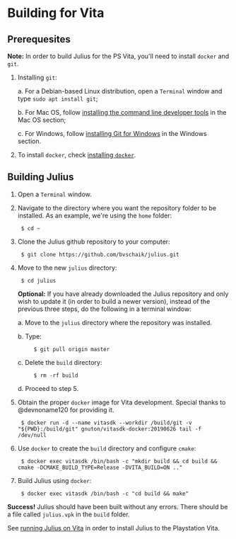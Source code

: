 # Building for Vita

## Prerequesites

**Note:** In order to build Julius for the PS Vita, you'll need to install `docker` and `git`.

1. Installing `git`:

    a. For a Debian-based Linux distribution, open a `Terminal` window and type `sudo apt install git`;

    b. For Mac OS, follow [installing the command line developer tools](building_macos.md#installing-the-command-line-developer-tools) in the Mac OS section;

    c. For Windows, follow [installing Git for Windows](building_windows.md#installing-git-for-windows-optional) in the Windows section.

2. To install `docker`, check [installing `docker`](installing_docker.md).


## Building Julius

1. Open a `Terminal` window.

2. Navigate to the directory where you want the repository folder to be installed. As an example, we're using the `home` folder:

        $ cd ~

3. Clone the Julius github repository to your computer:

        $ git clone https://github.com/bvschaik/julius.git

4. Move to the new `julius` directory:

        $ cd julius

    **Optional:** If you have already downloaded the Julius repository and only wish to update it (in order to build a newer version), instead of the previous three steps, do the following in a terminal window:

    a. Move to the `julius` directory where the repository was installed.

    b. Type:

            $ git pull origin master

    c. Delete the `build` directory:

            $ rm -rf build

    d. Proceed to step 5.

5. Obtain the proper `docker` image for Vita development. Special thanks to @devnoname120 for providing it.

        $ docker run -d --name vitasdk --workdir /build/git -v "${PWD}:/build/git" gnuton/vitasdk-docker:20190626 tail -f /dev/null

6. Use `docker` to create the `build` directory and configure `cmake`:

        $ docker exec vitasdk /bin/bash -c "mkdir build && cd build && cmake -DCMAKE_BUILD_TYPE=Release -DVITA_BUILD=ON .."

7. Build Julius using `docker`:

        $ docker exec vitasdk /bin/bash -c "cd build && make"

**Success!** Julius should have been built without any errors. There should be a file called `julius.vpk` in the `build` folder.

See [running Julius on Vita](../RUNNING.md#vita) in order to install Julius to the Playstation Vita.
